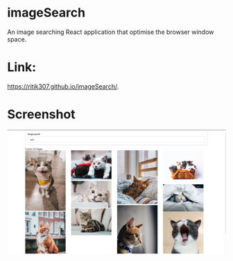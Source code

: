# imageSearch
An image searching React application that optimise the browser window space.

# Link:
https://ritik307.github.io/imageSearch/. 

# Screenshot
![](screenshots/index.PNG)
